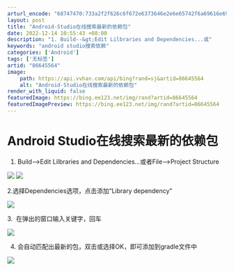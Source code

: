 ```yaml
---
arturl_encode: "68747470:733a2f2f626c6f672e6373646e2e6e65742f6a69616e69616f:2f61727469636c652f64657461696c732f3836363435353634"
layout: post
title: "Android-Studio在线搜索最新的依赖包"
date: 2022-12-14 10:55:43 +08:00
description: "1. Build--&gt;Edit Lilbraries and Dependencies...或"
keywords: "android studio搜索依赖"
categories: ['Android']
tags: ['无标签']
artid: "86645564"
image:
    path: https://api.vvhan.com/api/bing?rand=sj&artid=86645564
    alt: "Android-Studio在线搜索最新的依赖包"
render_with_liquid: false
featuredImage: https://bing.ee123.net/img/rand?artid=86645564
featuredImagePreview: https://bing.ee123.net/img/rand?artid=86645564
---
```


# Android Studio在线搜索最新的依赖包

1. Build-->Edit Lilbraries and Dependencies...或者File-->Project Structure

![](https://i-blog.csdnimg.cn/blog_migrate/af4155b7a3c56f8a3fd0dbf7360ac07d.png)
![](https://i-blog.csdnimg.cn/blog_migrate/95c035eb542ec8ff167ab80857bf0d96.png)

2.选择Dependencies选项，点击添加“Library dependency”

![](https://i-blog.csdnimg.cn/blog_migrate/e9b578b03e90c190ae2f52e3da2b3d8c.png)

3.  在弹出的窗口输入关键字，回车

![](https://i-blog.csdnimg.cn/blog_migrate/b0aaef7fb3e4255920d52af5937c010a.png)

4. 会自动匹配出最新的包，双击或选择OK，即可添加到gradle文件中

![](https://i-blog.csdnimg.cn/blog_migrate/358208952176591783c5289064ca7e31.png)